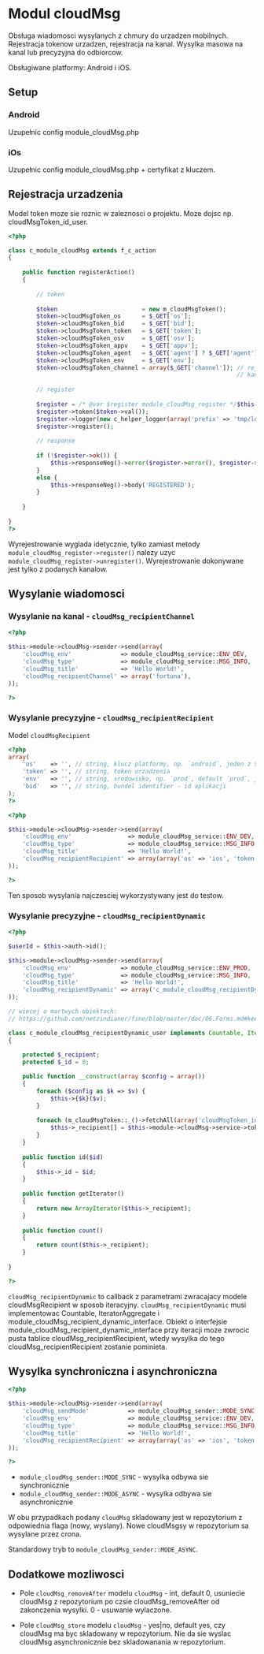 Modul cloudMsg
==============

Obsługa wiadomosci wysylanych z chmury do urzadzen mobilnych.
Rejestracja tokenow urzadzen, rejestracja na kanal.
Wysylka masowa na kanal lub precyzyjna do odbiorcow.

Obsługiwane platformy: Android i iOS.


Setup
-----

### Android

Uzupełnic config module_cloudMsg.php

### iOs

Uzupełnic config module_cloudMsg.php + certyfikat z kluczem.


Rejestracja urzadzenia
----------------------

Model token moze sie roznic w zaleznosci o projektu. 
Moze dojsc np. cloudMsgToken_id_user. 


```php
<?php

class c_module_cloudMsg extends f_c_action
{
    
    public function registerAction()
    {
        
        // token
        
        $token                        = new m_cloudMsgToken();
        $token->cloudMsgToken_os      = $_GET['os'];
        $token->cloudMsgToken_bid     = $_GET['bid'];
        $token->cloudMsgToken_token   = $_GET['token'];
        $token->cloudMsgToken_osv     = $_GET['osv'];
        $token->cloudMsgToken_appv    = $_GET['appv'];
        $token->cloudMsgToken_agent   = $_GET['agent'] ? $_GET['agent'] : $_SERVER['HTTP_USER_AGENT'];
        $token->cloudMsgToken_env     = $_GET['env'];
        $token->cloudMsgToken_channel = array($_GET['channel']); // rejestrujemy na podany kanal
                                                                 // kanaly dla jednego tokena sa agregowane
        
        // register
        
        $register = /* @var $register module_cloudMsg_register */$this->module->cloudMsg->register;
        $register->token($token->val());
        $register->logger(new c_helper_logger(array('prefix' => 'tmp/log/cloudMsg_register_register'))); // mozna dodatkowo przekazac loggera dla debugowania
        $register->register();
        
        // response
        
        if (!$register->ok()) {
            $this->responseNeg()->error($register->error(), $register->info());
        }
        else {
            $this->responseNeg()->body('REGISTERED');
        }
        
    }
    
}
?>
```

Wyrejestrowanie wyglada idetycznie, tylko zamiast metody `module_cloudMsg_register->register()` nalezy uzyc `module_cloudMsg_register->unregister()`.
Wyrejestrowanie dokonywane jest tylko z podanych kanalow.


Wysylanie wiadomosci
--------------------

### Wysylanie na kanal - `cloudMsg_recipientChannel`

```php
<?php

$this->module->cloudMsg->sender->send(array(
    'cloudMsg_env'              => module_cloudMsg_service::ENV_DEV,
    'cloudMsg_type'             => module_cloudMsg_service::MSG_INFO,
    'cloudMsg_title'            => 'Hello World!',
    'cloudMsg_recipientChannel' => array('fortuna'),
));

?>
```

### Wysylanie precyzyjne - `cloudMsg_recipientRecipient`

Model `cloudMsgRecipient`
```php
<?php
array(
    'os'    => '', // string, klucz platformy, np. `android`, jeden z $this->module->cloudMsg->service->availableOs()
    'token' => '', // string, token urzadzenia
    'env'   => '', // string, srodowisko, np. `prod`, default `prod`, jeden z $this->module->cloudMsg->service->availableEnv() 
    'bid'   => '', // string, bundel identifier - id aplikacji
);
?>
```


```php
<?php

$this->module->cloudMsg->sender->send(array(
    'cloudMsg_env'                => module_cloudMsg_service::ENV_DEV,
    'cloudMsg_type'               => module_cloudMsg_service::MSG_INFO,
    'cloudMsg_title'              => 'Hello World!',
    'cloudMsg_recipientRecipient' => array(array('os' => 'ios', 'token' => '...', 'env' => 'dev', 'bid' => '...')/*, `cloudMsgRecipient`, ... */),
));

?>
```

Ten sposob wysylania najczesciej wykorzystywany jest do testow.


### Wysylanie precyzyjne - `cloudMsg_recipientDynamic`

```php
<?php

$userId = $this->auth->id();

$this->module->cloudMsg->sender->send(array(
    'cloudMsg_env'              => module_cloudMsg_service::ENV_PROD,
    'cloudMsg_type'             => module_cloudMsg_service::MSG_INFO,
    'cloudMsg_title'            => 'Hello World!',
    'cloudMsg_recipientDynamic' => array('c_module_cloudMsg_recipientDynamic_user', 'id' => 1234), // martwy obiekt
));

// wiecej o martwych obiektach:
// https://github.com/netzindianer/fine/blob/master/doc/06.Forms.md#keeping-the-dead-objects-in-the-array

class c_module_cloudMsg_recipientDynamic_user implements Countable, IteratorAggregate, module_cloudMsg_recipient_dynamic_interface
{
    
    protected $_recipient;
    protected $_id = 0; 

    public function __construct(array $config = array())
    {
        foreach ($config as $k => $v) {
            $this->{$k}($v);
        }
        
        foreach (m_cloudMsgToken::_()->fetchAll(array('cloudMsgToken_id_user' => $this->_id)) as $cloudMsgToken) {
            $this->_recipient[] = $this->module->cloudMsg->service->token2recipient($cloudMsgToken);
        }
    }
    
    public function id($id) 
    {
        $this->_id = $id;
    }
    
    public function getIterator()
    {
        return new ArrayIterator($this->_recipient);
    }
    
    public function count()
    {
        return count($this->_recipient);
    }
    
}

?>
```

`cloudMsg_recipientDynamic` to callback z parametrami zwracajacy modele cloudMsgRecipient w sposob iteracyjny.
`cloudMsg_recipientDynamic` musi implementowac Countable, IteratorAggregate i module_cloudMsg_recipient_dynamic_interface.
Obiekt o interfejsie module_cloudMsg_recipient_dynamic_interface przy iteracji moze zwrocic pusta tablice cloudMsg_recipientRecipient, wtedy 
wysylka do tego cloudMsg_recipientRecipient zostanie pominieta. 




Wysylka synchroniczna i asynchroniczna
--------------------------------------

```php
<?php

$this->module->cloudMsg->sender->send(array(
    'cloudMsg_sendMode'           => module_cloudMsg_sender::MODE_SYNC,
    'cloudMsg_env'                => module_cloudMsg_service::ENV_DEV,
    'cloudMsg_type'               => module_cloudMsg_service::MSG_INFO,
    'cloudMsg_title'              => 'Hello World!',
    'cloudMsg_recipientRecipient' => array(array('os' => 'ios', 'token' => '...', 'env' => 'dev', 'bid' => '...')/*, `cloudMsgRecipient`, ... */),
));

?>
```

- `module_cloudMsg_sender::MODE_SYNC` - wysylka odbywa sie synchronicznie
- `module_cloudMsg_sender::MODE_ASYNC` - wysylka odbywa sie asynchronicznie 

W obu przypadkach podany `cloudMsg` skladowany jest w repozytorium z odpowiednia flaga (nowy, wyslany). Nowe cloudMsgsy w repozytorium sa wysylane przez crona.

Standardowy tryb to `module_cloudMsg_sender::MODE_ASYNC`.


Dodatkowe mozliwosci
--------------------

- Pole `cloudMsg_removeAfter` modelu `cloudMsg` - int, default 0, usuniecie cloudMsg z repozytorium po czsie cloudMsg_removeAfter od zakonczenia wysylki.
   0 - usuwanie wylaczone.
   
- Pole `cloudMsg_store` modelu `cloudMsg` - yes|no, default yes, czy cloudMsg ma byc skladowany w repozytorium. 
  Nie da sie wyslac cloudMsg asynchronicznie bez skladowanania w repozytorium.
